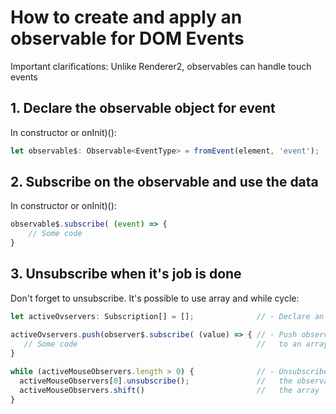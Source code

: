 # How to create and apply an observable for DOM Events

Important clarifications: Unlike Renderer2, observables can handle touch events
## 1. Declare the observable object for event

In constructor or onInit)():
``` TypeScript
let observable$: Observable<EventType> = fromEvent(element, 'event');
```

## 2. Subscribe on the observable and use the data

In constructor or onInit)():
``` TypeScript
observable$.subscribe( (event) => {
	// Some code
}
```
## 3. Unsubscribe when it's job is done
Don't forget to unsubscribe.
It's possible to use array and while cycle:
``` TypeScript
let activeOvservers: Subscription[] = [];              // - Declare an array

activeOvservers.push(observer$.subscribe( (value) => { // - Push observable 
   // Some code                                        //   to an array
}
													  
while (activeMouseObservers.length > 0) {              // - Unsubscribe from all
  activeMouseObservers[0].unsubscribe();               //   the observables in
  activeMouseObservers.shift()                         //   the array
}
```
